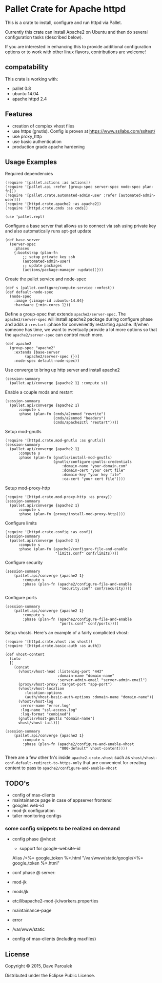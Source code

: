 # Pallet Crate for Apache httpd

This is a crate to install, configure and run httpd via Pallet.

Currently this crate can install Apache2 on Ubuntu and then do several
configuration tasks (described below).

If you are interested in enhancing this to provide additional
configuration options or to work with other linux flavors,
contributions are welcome!

## compatability

This crate is working with:
 * pallet 0.8
 * ubuntu 14.04
 * apache httpd 2.4

## Features
 * creation of complex vhost files
 * use https (gnutls). Config is proven at https://www.ssllabs.com/ssltest/
 * use proxy_http
 * use basic authentication 
 * production grade apache hardening
 
## Usage Examples

Required dependencies

    (require '[pallet.actions :as actions])
    (require '[pallet.api :refer [group-spec server-spec node-spec plan-fn]])
    (require '[pallet.crate.automated-admin-user :refer [automated-admin-user]])
    (require '[httpd.crate.apache2 :as apache2])
    (require '[httpd.crate.cmds :as cmds])

    (use 'pallet.repl)

Configure a base server that allows us to connect via ssh using
private key and also automatically runs apt-get update

    (def base-server
      (server-spec
        :phases
        {:bootstrap (plan-fn 
            ;; setup private key ssh
            (automated-admin-user)
            ;; update packages
            (actions/package-manager :update))}))

Create the pallet service and node-spec

    (def s (pallet.configure/compute-service :vmfest))
    (def default-node-spec
      (node-spec
        :image {:image-id :ubuntu-14.04}
        :hardware {:min-cores 1}))
        
Define a group-spec that extends `apache2/server-spec`. The
`apache2/server-spec` will install apache2 package during configure
phase and adds a `:restart` :phase for conveniently restarting apache.
If/when someone has time, we want to eventually provide a lot more
options so that the `apache2/server-spec` can control much more.

    (def apache2
      (group-spec "apache2"
        :extends [base-server 
             (apache2/server-spec {})]
        :node-spec default-node-spec))

Use converge to bring up http server and install apache2

    (session-summary
      (pallet.api/converge {apache2 1} :compute s))

Enable a couple mods and restart

    (session-summary
      (pallet.api/converge {apache2 1}
          :compute s
          :phase (plan-fn (cmds/a2enmod "rewrite")
                          (cmds/a2enmod "headers")
                          (cmds/apache2ctl "restart"))))

Setup mod-gnutls

    (require '[httpd.crate.mod-gnutls :as gnutls])
    (session-summary
      (pallet.api/converge {apache2 1}
          :compute s
          :phase (plan-fn (gnutls/install-mod-gnutls)
                          (gnutls/configure-gnutls-credentials
                              :domain-name "your-domain.com"
                              :domain-cert "your cert file"
                              :domain-key "your key file"
                              :ca-cert "your cert file"))))

Setup mod-proxy-http

    (require '[httpd.crate.mod-proxy-http :as proxy])
    (session-summary
      (pallet.api/converge {apache2 1}
          :compute s
          :phase (plan-fn (proxy/install-mod-proxy-http))))

Configure limits

    (require '[httpd.crate.config :as conf])
    (session-summary
      (pallet.api/converge {apache2 1}
          :compute s
          :phase (plan-fn (apache2/configure-file-and-enable
                           "limits.conf" conf/limits))))

Configure security

    (session-summary
        (pallet.api/converge {apache2 1}
            :compute s
            :phase (plan-fn (apache2/configure-file-and-enable
                             "security.conf" conf/security))))

Configure ports

    (session-summary
        (pallet.api/converge {apache2 1}
            :compute s
            :phase (plan-fn (apache2/configure-file-and-enable
                             "ports.conf" conf/ports))))

Setup vhosts. Here's an example of a fairly complicted vhost: 

    (require '[httpd.crate.vhost :as vhost])
    (require '[httpd.crate.basic-auth :as auth])

    (def vhost-content
      (into 
      []
        (concat
          (vhost/vhost-head :listening-port "443"
                            :domain-name "domain-name" 
                            :server-admin-email "server-admin-email")
          (proxy/vhost-proxy :target-port "app-port") 
          (vhost/vhost-location
             :location-options
             (auth/vhost-basic-auth-options :domain-name "domain-name"))
          (vhost/vhost-log 
           :error-name "error.log"
           :log-name "ssl-access.log"
           :log-format "combined")
          (gnutls/vhost-gnutls "domain-name")
          vhost/vhost-tail)))

    (session-summary
        (pallet.api/converge {apache2 1}
            :compute s
            :phase (plan-fn (apache2/configure-and-enable-vhost
                             "000-default" vhost-content))))

There are a few other fn's inside `apache2.crate.vhost` such as
`vhost/vhost-conf-default-redirect-to-https-only` that are convenient
for creating content to pass to `apache2/configure-and-enable-vhost`

## TODO's

 * config of max-clients
 * maintainance page in case of appserver frontend
 * googles web-id
 * mod-jk configuration
 * taller monitoring configs

### some config snippets to be realized on demand
* config phase @vhost:
  
  * support for google-website-id
  
   Alias /<%= google_token %>.html "/var/www/static/google/<%= google_token %>.html"

 * conf phase @ server:
  * mod-jk
   * mods/jk
   * etc/libapache2-mod-jk/workers.properties
  * maintainance-page
   * error
   * /var/www/static
  * config of max-clients (including maxfiles)


## License

Copyright © 2015, Dave Paroulek

Distributed under the Eclipse Public License.
